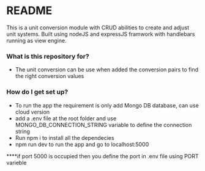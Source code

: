 # README #

This is a unit conversion module with CRUD abilities to create and adjust unit systems. Built using nodeJS and expressJS framwork with handlebars running as view engine.

### What is this repository for? ###

* The unit conversion can be use when added the conversion pairs to find the right conversion values 

### How do I get set up? ###

* To run the app the requirement is only add Mongo DB database, can use cloud version
* add a .env file at the root folder and use MONGO_DB_CONNECTION_STRING variable to define the connection string 
* Run npm i to install all the dependecies
* npm run dev to run the app and go to localhost:5000

****if port 5000 is occupied then you define the port in .env file using PORT varieble
